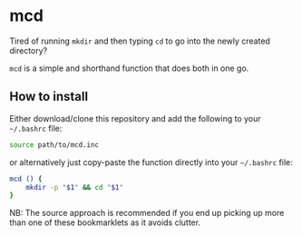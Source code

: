 # mcd
Tired of running `mkdir` and then typing `cd` to go into the newly created directory?

`mcd` is a simple and shorthand function that does both in one go.

## How to install

Either download/clone this repository and add the following to your `~/.bashrc` file:
```bash
source path/to/mcd.inc
```

or alternatively just copy-paste the function directly into your `~/.bashrc` file:

```bash
mcd () {
    mkdir -p "$1" && cd "$1"
}
```

NB: The source approach is recommended if you end up picking up more than one of these bookmarklets as it avoids clutter.
